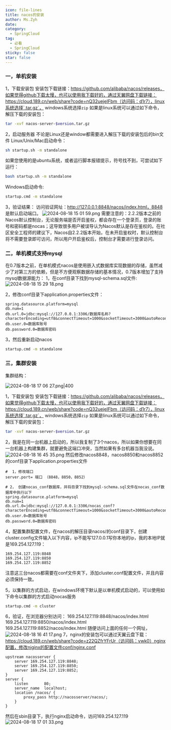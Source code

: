 ```yaml
---
icon: file-lines
title: nacos的安装
author: Ms.Zyh
date:
category:
  - SpringCloud
tag:
  - 必看
  - SpringCloud
sticky: false
star: false
---
```


### 一，单机安装 
1，下载安装包
安装包下载链接：https://github.com/alibaba/nacos/releases，如果觉得github下载太慢，也可以使用我下载好的，通过天翼网盘下载链接：https://cloud.189.cn/web/share?code=nQ32uejeIFbm（访问码：d1r7），linux系统选择`.tar.gz`， windows系统选择`zip`
如果是linux系统可以通过如下命令，解压下载的安装包：
``` sh
tar -xvf nacos-server-$version.tar.gz
```
2，启动服务器
不论是Linux还是window都需要进入解压下载的安装包后的bin文件
Linux/Unix/Mac启动命令：
```sh
sh startup.sh -m standalone
```
如果您使用的是ubuntu系统，或者运行脚本报错提示，符号找不到，可尝试如下运行：
```sh
bash startup.sh -m standalone
```
Windows启动命令:
```sh
startup.cmd -m standalone
```
3，验证结果：
访问验证网址：http://127.0.0.1:8848/nacos/index.html，8848 是默认启动端口。
![2024-08-18 15 01 59.png](http://img.zouyh.top/article-img/20240917135205448.png)
需要注意的：2.2.2版本之前的Nacos默认控制台，无论服务端是否开启鉴权，都会存在一个登录页，登录的账号和密码都是nocas；这导致很多用户被误导认为Nacos默认是存在鉴权的。在社区安全工程师的建议下，Nacos自2.2.2版本开始，在未开启鉴权时，默认控制台将不需要登录即可访问，所以用户开启鉴权后，控制台才需要进行登录访问。
### 二，单机模式支持mysql
在0.7版本之前，在单机模式nacos是使用嵌入式数据库实现数据的存储，虽然减少了对第三方的依赖，但是不方便观察数据存储的基本情况，0.7版本增加了支持mysql数据源能力：
1，在conf目录下找到mysql-schema.sql文件:
![2024-08-18 15 29 18.png](http://img.zouyh.top/article-img/20240917135206451.png)

2，修改conf目录下application.properties文件：
```properties
spring.datasource.platform=mysql
db.num=1
db.url.0=jdbc:mysql://127.0.0.1:3306/数据库名称?characterEncoding=utf8&connectTimeout=1000&socketTimeout=3000&autoReconnect=true&useUnicode=true&useSSL=false&serverTimezone=UTC
db.user.0=数据库账号
db.password.0=数据库密码
```
3，然后重新启动nacos
```sh
startup.cmd -m standalone
```
### 三，集群安装
集群结构：

![2024-08-18 17 06 27.png|400](http://img.zouyh.top/article-img/20240917135206449.png)

1，下载安装包
安装包下载链接：https://github.com/alibaba/nacos/releases，如果觉得github下载太慢，也可以使用我下载好的，通过天翼网盘下载链接：https://cloud.189.cn/web/share?code=nQ32uejeIFbm（访问码：d1r7），linux系统选择`.tar.gz`， windows系统选择`zip`
如果是linux系统可以通过如下命令，解压下载的安装包：
``` sh
tar -xvf nacos-server-$version.tar.gz
```
2，我是在同一台机器上启动的，所以我复制了3个nacos，所以如果你想要在同一台机器上构建集群，就要避免这端口冲突，当然如果有多台机器当我没说。
![2024-08-18 16 45 35.png](http://img.zouyh.top/article-img/20240917135207453.png)
然后修改nacos8848，nacos8850和nacos8852的conf目录下application.properties文件
```
#  1，修改端口
server.port= 端口 （8848，8850，8852）

# 2， 创建nocas_conf数据库，并将目录下找到mysql-schema.sql文件在nocas_conf数据库中执行以下
spring.datasource.platform=mysql
db.num=1
db.url.0=jdbc:mysql://127.0.0.1:3306/nocas_conf?characterEncoding=utf8&connectTimeout=1000&socketTimeout=3000&autoReconnect=true&useUnicode=true&useSSL=false&serverTimezone=UTC
db.user.0=数据库账号
db.password.0=数据库密码
```

4，配置集群配置文件，在nacos的解压目录nacos/的conf目录下，创建cluster.config文件输入以下内容，ip不能写127.0.0.1写你本地的ip，我的本地IP就是169.254.127.119：
```
169.254.127.119:8848
169.254.127.119:8850
169.254.127.119:8852
```
注意这三台nacos都需要在conf文件夹下，添加cluster.conf配置文件，并且内容必须保持一致。

5，以集群的方式启动，在windows环境下默认是以单机模式启动的，可以使用如下命令以集群的方式启动nocas服务
```sh
startup.cmd -m cluster
```
6，验证，在浏览器分别访问：
169.254.127.119:8848/nacos/index.html
169.254.127.119:8850/nacos/index.html
169.254.127.119:8852/nacos/index.html
随便访问上面的任何一个网址，
![2024-08-18 16 41 17.png](http://img.zouyh.top/article-img/20240917135206450.png)
7，nginx的安装包可以通过天翼云盘下载：https://cloud.189.cn/web/share?code=z22QZfrYFrUr（访问码：vwk0）nginx配置，修改niginx的配置文件conf/nginx.conf
```
upstream nacosserver {
	server 169.254.127.119:8848;
	server 169.254.127.119:8850;
	server 169.254.127.119:8852;
}
server {
	listen       80;
	server_name  localhost;
	location /nacos/ {
		proxy_pass http://nacosserver/nacos/;
	}
}
```
然后在sbin目录下，执行nginx启动命令，访问169.254.127.119
![2024-08-18 17 01 33.png](http://img.zouyh.top/article-img/20240917135207452.png)

